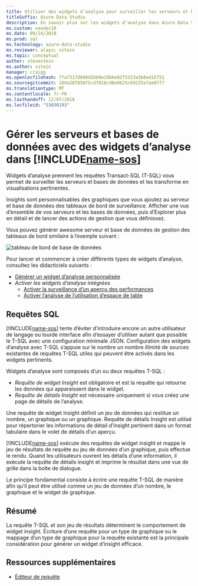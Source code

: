 ```yaml
---
title: Utiliser des widgets d’analyse pour surveiller les serveurs et bases de données
titleSuffix: Azure Data Studio
description: En savoir plus sur les widgets d’analyse dans Azure Data Studio
ms.custom: seodec18
ms.date: 09/24/2018
ms.prod: sql
ms.technology: azure-data-studio
ms.reviewer: alayu; sstein
ms.topic: conceptual
author: stevestein
ms.author: sstein
manager: craigg
ms.openlocfilehash: 7fa7317d048d2bb9e19b6e82f5323a3b8ed15751
ms.sourcegitcommit: 189a28785075cd7018c98e9625c69225a7ae0777
ms.translationtype: MT
ms.contentlocale: fr-FR
ms.lasthandoff: 12/07/2018
ms.locfileid: "53030193"
---
```

# <a name="manage-servers-and-databases-with-insight-widgets-in-includename-sosincludesname-sos-shortmd"></a>Gérer les serveurs et bases de données avec des widgets d’analyse dans [!INCLUDE[name-sos](../includes/name-sos-short.md)]

Widgets d’analyse prennent les requêtes Transact-SQL (T-SQL) vous permet de surveiller les serveurs et bases de données et les transforme en visualisations pertinentes. 

Insights sont personnalisables des graphiques que vous ajoutez au serveur et base de données des tableaux de bord de surveillance. Afficher une vue d’ensemble de vos serveurs et les bases de données, puis d’Explorer plus en détail et de lancer des actions de gestion que vous définissez. 

Vous pouvez générer awesome serveur et base de données de gestion des tableaux de bord similaire à l’exemple suivant :

![tableau de bord de base de données](media/insight-widgets/database-dashboard.png)


Pour lancer et commencer à créer différents types de widgets d’analyse, consultez les didacticiels suivants :

- [Générer un widget d’analyse personnalisée](tutorial-build-custom-insight-sql-server.md)
- *Activer les widgets d’analyse intégrées*
   - [Activer la surveillance d’un aperçu des performances](tutorial-qds-sql-server.md)
   - [Activer l’analyse de l’utilisation d’espace de table](tutorial-table-space-sql-server.md)


## <a name="sql-queries"></a>Requêtes SQL 

[!INCLUDE[name-sos](../includes/name-sos-short.md)] tente d’éviter d’introduire encore un autre utilisateur de langage ou lourde interface afin d’essayer d’utiliser autant que possible le T-SQL avec une configuration minimale JSON. Configuration des widgets d’analyse avec T-SQL s’appuie sur le nombre un nombre illimité de sources existantes de requêtes T-SQL utiles qui peuvent être activés dans les widgets pertinents.

Widgets d’analyse sont composés d’un ou deux requêtes T-SQL :
* *Requête de widget Insight* est obligatoire et est la requête qui retourne les données qui apparaissent dans le widget.
* *Requête de détails Insight* est nécessaire uniquement si vous créez une page de détails de l’analyse.

Une requête de widget insight définit un jeu de données qui restitue un nombre, un graphique ou un graphique. Requête de détails Insight est utilisé pour répertorier les informations de détail d’insight pertinent dans un format tabulaire dans le volet de détails d’un aperçu. 

[!INCLUDE[name-sos](../includes/name-sos-short.md)] exécute des requêtes de widget insight et mappe le jeu de résultats de requête au jeu de données d’un graphique, puis effectue le rendu. Quand les utilisateurs ouvrent les détails d’une information, il exécute la requête de détails insight et imprime le résultat dans une vue de grille dans la boîte de dialogue.

Le principe fondamental consiste à écrire une requête T-SQL de manière afin qu’il peut être utilisé comme un jeu de données d’un nombre, le graphique et le widget de graphique. 

## <a name="summary"></a>Résumé

La requête T-SQL et son jeu de résultats déterminent le comportement de widget insight. Écriture d’une requête pour un type de graphique ou le mappage d’un type de graphique pour la requête existante est la principale considération pour générer un widget d’insight efficace.



## <a name="additional-resources"></a>Ressources supplémentaires
- [Éditeur de requête](tutorial-sql-editor.md)

